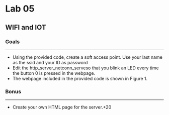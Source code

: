 # Lab 05
## **WIFI and IOT**
### **Goals**
*** 
* Using the provided code, create a soft access point. Use your last name as the ssid and your ID as password
* Edit the http_server_netconn_serveso that you blink an LED every time the button 0 is pressed in the webpage.
* The webpage included in the provided code is shown in Figure 1.
### **Bonus**
***
* Create your own HTML page for the server.+20